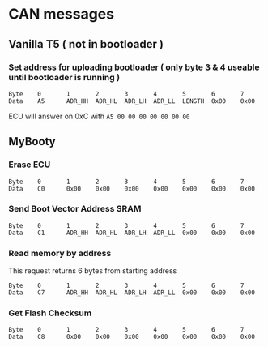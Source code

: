 # CAN messages

## Vanilla T5 ( not in bootloader )

### Set address for uploading bootloader ( only byte 3 & 4 useable until bootloader is running )

    Byte    0       1       2       3       4       5       6       7
    Data    A5      ADR_HH  ADR_HL  ADR_LH  ADR_LL  LENGTH  0x00    0x00

ECU will answer on 0xC with `A5 00 00 00 00 00 00 00`

##  MyBooty

### Erase ECU

    Byte    0       1       2       3       4       5       6       7
    Data    C0      0x00    0x00    0x00    0x00    0x00    0x00    0x00

### Send Boot Vector Address SRAM

    Byte    0       1       2       3       4       5       6       7
    Data    C1      ADR_HH  ADR_HL  ADR_LH  ADR_LL  0x00    0x00    0x00

### Read memory by address

This request returns 6 bytes from starting address

    Byte    0       1       2       3       4       5       6       7
    Data    C7      ADR_HH  ADR_HL  ADR_LH  ADR_LL  0x00    0x00    0x00

### Get Flash Checksum

    Byte    0       1       2       3       4       5       6       7
    Data    C8      0x00    0x00    0x00    0x00    0x00    0x00    0x00
